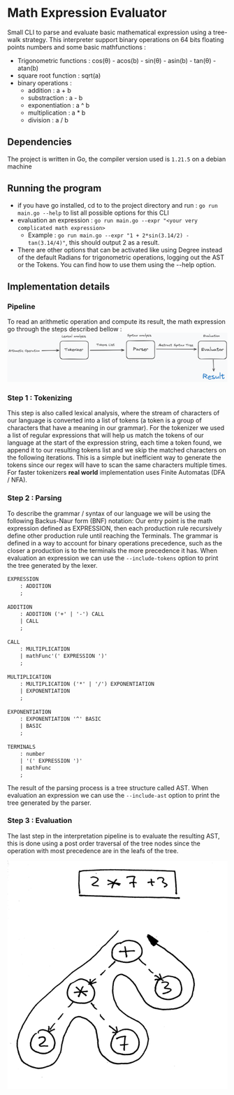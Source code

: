 # Math Expression Evaluator

Small CLI to parse and evaluate basic mathematical expression using a tree-walk strategy.
This interpreter support binary operations on 64 bits floating points numbers and some basic mathfunctions :
- Trigonometric functions : cos(θ) - acos(b) - sin(θ) - asin(b) - tan(θ) - atan(b)
- square root function : sqrt(a)
- binary operations :
  - addition : a + b
  - substraction : a - b
  - exponentiation : a ^ b
  - multiplication : a * b
  - division : a / b

## Dependencies 
The project is written in Go, the compiler version used is `1.21.5` on a debian machine

## Running the program

- if you have go installed, cd to to the project directory and run : `go run main.go --help` to list all possible options for this CLI
- evaluation an expression : `go run main.go --expr "<your very complicated math expression>`
  - Example : `go run main.go --expr "1 + 2*sin(3.14/2) - tan(3.14/4)"`, this should output 2 as a result.
- There are other options that can be activated like using Degree instead of the default Radians for trigonometric operations, logging out the AST or the Tokens. You can find how to use them using the --help option.

## Implementation details

### Pipeline

To read an arithmetic operation and compute its result, the math expression go through the steps described bellow :
![Pipeline image](/assets/InterpreterPipeline.png "Pipeline")

### Step 1 : Tokenizing

This step is also called lexical analysis, where the stream of characters of our language is converted into a list of tokens (a token is a group of characters that have a meaning in our grammar).
For the tokenizer we used a list of regular expressions that will help us match the tokens of our language at the start of the expression string, each time a token found, we append it to our resulting tokens list and we skip the matched characters on the following iterations.
This is a simple but inefficient way to generate the tokens since our regex will have to scan the same characters multiple times. For faster tokenizers **real world** implementation uses Finite Automatas (DFA / NFA).

### Step 2 : Parsing

To describe the grammar / syntax of our language we will be using the following Backus-Naur form (BNF) notation:
Our entry point is the math expression defined as EXPRESSION, then each production rule recursively define other production rule until reaching the Terminals.
The grammar is defined in a way to account for binary operations precedence, such as the closer a production is to the terminals the more precedence it has.
When evaluation an expression we can use the `--include-tokens` option to print the tree generated by the lexer.

```BNF
EXPRESSION
    : ADDITION
    ;

ADDITION
    : ADDITION ('+' | '-') CALL
    | CALL
    ;

CALL
    : MULTIPLICATION
    | mathFunc'(' EXPRESSION ')'
    ;

MULTIPLICATION
    : MULTIPLICATION ('*' | '/') EXPONENTIATION
    | EXPONENTIATION
    ;

EXPONENTIATION
    : EXPONENTIATION '^' BASIC
    | BASIC
    ;

TERMINALS
    : number
    | '(' EXPRESSION ')'
    | mathFunc
    ;
```

The result of the parsing process is a tree structure called AST. When evaluation an expression we can use the `--include-ast` option to print the tree generated by the parser.

### Step 3 : Evaluation
The last step in the interpretation pipeline is to evaluate the resulting AST, this is done using a post order traversal of the tree nodes since the operation with most precedence are in the leafs of the tree.
<p align="center"><img src="/assets/traversal.png" /></p>
